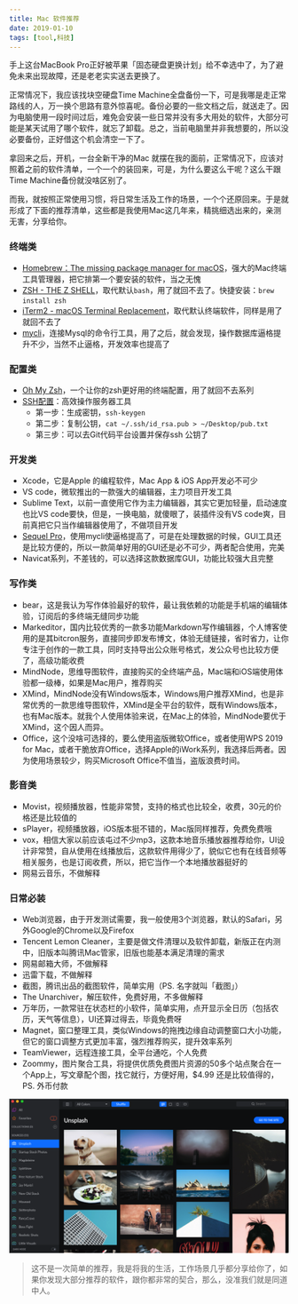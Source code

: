 ```yaml
---
title: Mac 软件推荐
date: 2019-01-10
tags: [tool,科技]
---
```


手上这台MacBook Pro正好被苹果「固态硬盘更换计划」给不幸选中了，为了避免未来出现故障，还是老老实实送去更换了。

正常情况下，我应该找块空硬盘Time Machine全盘备份一下，可是我哪是走正常路线的人，万一换个思路有意外惊喜呢。备份必要的一些文档之后，就送走了。因为电脑使用一段时间过后，难免会安装一些日常并没有多大用处的软件，大部分可能是某天试用了哪个软件，就忘了卸载。总之，当前电脑里并非我想要的，所以没必要备份，正好借这个机会清空一下了。

拿回来之后，开机，一台全新干净的Mac 就摆在我的面前，正常情况下，应该对照着之前的软件清单，一个一个的装回来，可是，为什么要这么干呢？这么干跟Time  Machine备份就没啥区别了。

而我，就按照正常使用习惯，将日常生活及工作的场景，一个个还原回来。于是就形成了下面的推荐清单，这些都是我使用Mac这几年来，精挑细选出来的，亲测无害，分享给你。

### 终端类
- [Homebrew：The missing package manager for macOS](https://brew.sh)，强大的Mac终端工具管理器，把它排第一个要安装的软件，当之无愧
- [ZSH - THE Z SHELL](http://zsh.sourceforge.net)，取代默认`bash`，用了就回不去了。快捷安装：`brew install zsh`
- [iTerm2 - macOS Terminal Replacement](https://www.iterm2.com)，取代默认终端软件，同样是用了就回不去了
-  [mycli](https://www.mycli.net)，连接Mysql的命令行工具，用了之后，就会发现，操作数据库逼格提升不少，当然不止逼格，开发效率也提高了

### 配置类
- [Oh My Zsh](https://ohmyz.sh)，一个让你的zsh更好用的终端配置，用了就回不去系列
- [SSH配置](https://www.ssh.com/ssh/keygen/)：高效操作服务器工具
	- 第一步：生成密钥，`ssh-keygen`
	- 第二步：复制公钥，`cat ~/.ssh/id_rsa.pub > ~/Desktop/pub.txt`
	- 第三步：可以去Git代码平台设置并保存ssh 公钥了

### 开发类
- Xcode，它是Apple 的编程软件，Mac App & iOS App开发必不可少
- VS code，微软推出的一款强大的编辑器，主力项目开发工具
- Sublime Text，以前一直使用它作为主力编辑器，其实它更加轻量，启动速度也比VS code要快，但是，一换电脑，就傻眼了，装插件没有VS code爽，目前真把它只当作编辑器使用了，不做项目开发
- [Sequel Pro](http://www.sequelpro.com)，使用mycli使逼格提高了，可是在处理数据的时候，GUI工具还是比较方便的，所以一款简单好用的GUI还是必不可少，两者配合使用，完美
- Navicat系列，不差钱的，可以选择这款数据库GUI，功能比较强大且完整

### 写作类
- bear，这是我认为写作体验最好的软件，最让我依赖的功能是手机端的编辑体验，订阅后的多终端无缝同步功能
- Markeditor，国内比较优秀的一款多功能Markdown写作编辑器，个人博客使用的是其bitcron服务，直接同步即发布博文，体验无缝链接，省时省力，让你专注于创作的一款工具，同时支持导出公众账号格式，发公众号也比较方便了，高级功能收费
- MindNode，思维导图软件，直接购买的全终端产品，Mac端和iOS端使用体验都一级棒，如果是Mac用户，推荐购买
- XMind，MindNode没有Windows版本，Windows用户推荐XMind，也是非常优秀的一款思维导图软件，XMind是全平台的软件，既有Windows版本，也有Mac版本。就我个人使用体验来说，在Mac上的体验，MindNode要优于XMind，这个因人而异。
- Office，这个没啥可选择的，要么使用盗版微软Office，或者使用WPS 2019 for Mac，或者干脆放弃Office，选择Apple的iWork系列，我选择后两者。因为使用场景较少，购买Microsoft Office不值当，盗版浪费时间。

### 影音类
- Movist，视频播放器，性能非常赞，支持的格式也比较全，收费，30元的价格还是比较值的
- sPlayer，视频播放器，iOS版本挺不错的，Mac版同样推荐，免费免费哦
- vox，相信大家以前应该屯过不少mp3，这款本地音乐播放器推荐给你，UI设计非常赞，自从使用在线播放后，这款软件用得少了，貌似它也有在线音频等相关服务，也是订阅收费，所以，把它当作一个本地播放器挺好的
- 网易云音乐，不做解释

### 日常必装
- Web浏览器，由于开发测试需要，我一般使用3个浏览器，默认的Safari，另外Google的Chrome以及Firefox
- Tencent Lemon Cleaner，主要是做文件清理以及软件卸载，新版正在内测中，旧版本叫腾讯Mac管家，旧版也能基本满足清理的需求
- 网易邮箱大师，不做解释
- 迅雷下载，不做解释
- 截图，腾讯出品的截图软件，简单实用（PS. 名字就叫「截图」）
- The Unarchiver，解压软件，免费好用，不多做解释
- 万年历，一款常驻在状态栏的小软件，简单实用，点开显示全日历（包括农历，天气等信息），UI还算过得去，毕竟免费呀
- Magnet，窗口整理工具，类似Windows的拖拽边缘自动调整窗口大小功能，但它的窗口调整方式更加丰富，强烈推荐购买，提升效率系列
- TeamViewer，远程连接工具，全平台通吃，个人免费
- Zoommy，图片聚合工具，将提供优质免费图片资源的50多个站点聚合在一个App上，写文章配个图，找它就行，方便好用，$4.99 还是比较值得的，PS. 外币付款

![](../image/tools/Jietu20190110-224852.png)

> 这不是一次简单的推荐，我是将我的生活，工作场景几乎都分享给你了，如果你发现大部分推荐的软件，跟你都非常的契合，那么，没准我们就是同道中人。